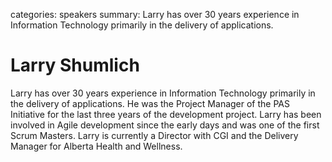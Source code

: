 categories: speakers
summary: Larry has over 30 years experience in Information Technology primarily in the delivery of applications.

# Larry Shumlich

Larry has over 30 years experience in Information Technology primarily in the delivery of applications. He was the Project Manager of the PAS Initiative for the last three years of the development project. Larry has been involved in Agile development since the early days and was one of the first Scrum Masters. Larry is currently a Director with CGI and the Delivery Manager for Alberta Health and Wellness.